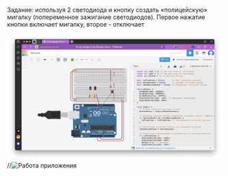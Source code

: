 Задание: используя 2 светодиода и кнопку создать «полицейскую» мигалку (попеременное зажигание светодиодов). Первое нажатие кнопки включает мигалку, второе - отключает

![Результат работы](МК.png)
//![Работа приложения](result.gif)
